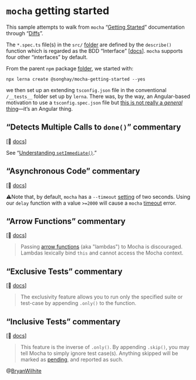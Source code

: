 # `mocha` getting started

This sample attempts to walk from `mocha` “[Getting Started](https://mochajs.org/#getting-started)” documentation through “[Diffs](https://mochajs.org/#diffs)”.

The `*.spec.ts` file(s) in the `src/` [folder](./src) are defined by the `describe()` function which is regarded as the BDD “Interface” [[docs](https://mochajs.org/#bdd)]. `mocha` supports four other “interfaces” by default.

From the parent `npm` package [folder](../../../mocha-and-typescript), we started with:

```console
npx lerna create @songhay/mocha-getting-started --yes
```

we then set up an extending `tsconfig.json` file in the conventional `/__tests__` folder set up by `lerna`. There was, by the way, an Angular-based motivation to use a `tsconfig.spec.json` file but [this is not really a _general_ thing](https://github.com/BryanWilhite/songhay-web-components/issues/3#issuecomment-626273798)—it’s an Angular thing.

## “Detects Multiple Calls to `done()`” commentary

[📖 [docs](https://mochajs.org/#detects-multiple-calls-to-done)]

See “[Understanding `setImmediate()`](https://nodejs.dev/understanding-setimmediate).”

## “Asynchronous Code” commentary

[📖 [docs](https://mochajs.org/#detects-multiple-calls-to-done)]

⚠Note that, by default, `mocha` has a `--timeout` [setting](https://mochajs.org/#-timeout-ms-t-ms) of two seconds. Using our `delay` function with a value `>=2000` will cause a `mocha` [timeout](https://mochajs.org/#timeouts) error.

## “Arrow Functions” commentary

[📖 [docs](https://mochajs.org/#arrow-functions)]

> Passing [arrow functions](https://developer.mozilla.org/en-US/docs/Web/JavaScript/Reference/Functions/Arrow_functions) (aka "lambdas") to Mocha is discouraged. Lambdas lexically bind `this` and cannot access the Mocha context.

## “Exclusive Tests” commentary

[📖 [docs](https://mochajs.org/#exclusive-tests)]

> The exclusivity feature allows you to run only the specified suite or test-case by appending `.only()` to the function.

## “Inclusive Tests” commentary

[📖 [docs](https://mochajs.org/#inclusive-tests)]

> This feature is the inverse of `.only()`. By appending `.skip()`, you may tell Mocha to simply ignore test case(s). Anything skipped will be marked as [pending](https://mochajs.org/#pending-tests), and reported as such.

@[BryanWilhite](https://twitter.com/BryanWilhite)
